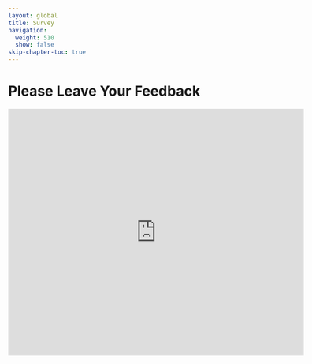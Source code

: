 ```yaml
---
layout: global
title: Survey
navigation:
  weight: 510
  show: false
skip-chapter-toc: true
---
```


# Please Leave Your Feedback

<iframe src="https://docs.google.com/a/databricks.com/forms/d/1vQnTDZX_GRmVFDtofO73XnuMedg5Wvm_SGb37F4keOk/viewform?embedded=true" width="600" height="500" frameborder="0" marginheight="0" marginwidth="0">Loading...</iframe>

